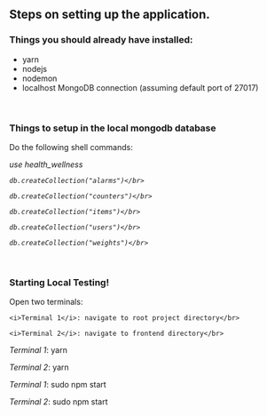 <h2>Steps on setting up the application.</h2>

<h3>Things you should already have installed:</h3>
<ul>
    <li>yarn</li>
    <li>nodejs</li>
    <li>nodemon</li>
    <li>localhost MongoDB connection (assuming default port of 27017)</li>
</ul>

</br>

<h3>Things to setup in the local mongodb database</h3>

Do the following shell commands:</br>

<i>
    use health_wellness</br>

    db.createCollection("alarms")</br>

    db.createCollection("counters")</br>

    db.createCollection("items")</br>

    db.createCollection("users")</br>

    db.createCollection("weights")</br>
</i>

</br>

<h3>Starting Local Testing!</h3>

<please note> Open two terminals:</br>

    <i>Terminal 1</i>: navigate to root project directory</br>

    <i>Terminal 2</i>: navigate to frontend directory</br>


<i>Terminal 1</i>: yarn</br>

<i>Terminal 2</i>: yarn</br>

<i>Terminal 1</i>: sudo npm start</br>

<i>Terminal 2</i>: sudo npm start</br>
